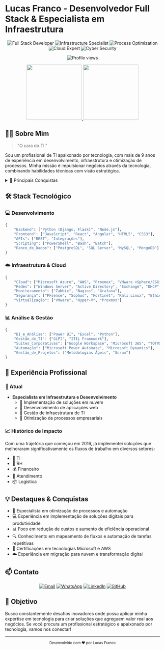 # Lucas Franco - Desenvolvedor Full Stack & Especialista em Infraestrutura

<div align="center">
  <img src="https://img.shields.io/badge/Full%20Stack-Developer-blue" alt="Full Stack Developer">
  <img src="https://img.shields.io/badge/Infrastructure-Specialist-green" alt="Infrastructure Specialist">
  <img src="https://img.shields.io/badge/Process-Optimization-orange" alt="Process Optimization">
  <img src="https://img.shields.io/badge/Cloud-Expert-blueviolet" alt="Cloud Expert">
  <img src="https://img.shields.io/badge/Cyber-Security-red" alt="Cyber Security">
  
  <p align="center">
    <img src="https://komarev.com/ghpvc/?username=LucasDaSilvaFranco&label=Profile%20views&color=0e75b6&style=flat" alt="Profile views" />
  </p>
</div>

<div align="center">
  <a href="https://github.com/LucasDaSilvaFranco">
    <img height="180em" src="https://github-readme-stats.vercel.app/api?username=LucasDaSilvaFranco&show_icons=true&theme=dracula&include_all_commits=true&count_private=true"/>
    <img height="180em" src="https://github-readme-stats.vercel.app/api/top-langs/?username=LucasDaSilvaFranco&layout=compact&langs_count=7&theme=dracula"/>
  </a>
</div>

## 👨‍💻 Sobre Mim

> "O cara do TI."

Sou um profissional de TI apaixonado por tecnologia, com mais de 9 anos de experiência em desenvolvimento, infraestrutura e otimização de processos. Minha missão é impulsionar negócios através da tecnologia, combinando habilidades técnicas com visão estratégica.

<details>
<summary>🎯 Principais Conquistas</summary>

- Implementação de soluções que reduziram custos operacionais
- Automação de processos críticos de negócio
- Migração bem-sucedida de infraestruturas para a nuvem
- Desenvolvimento de soluções personalizadas para diversos setores
</details>

## 🛠️ Stack Tecnológico

### 💻 Desenvolvimento
```python
{
    "Backend": ["Python (Django, Flask)", "Node.js"],
    "Frontend": ["JavaScript", "React", "Angular", "HTML5", "CSS3"],
    "APIs": ["REST", "Integrações"],
    "Scripting": ["PowerShell", "Bash", "Batch"],
    "Banco_de_Dados": ["PostgreSQL", "SQL Server", "MySQL", "MongoDB"]
}
```

### ☁️ Infraestrutura & Cloud
```python
{
    "Cloud": ["Microsoft Azure", "AWS", "Proxmox", "VMware vSphere/ESXi", "Hyper-V"],
    "Redes": ["Windows Server", "Active Directory", "Exchange", "DHCP", "DNS", "VPN", "VLAN"],
    "Monitoramento": ["Zabbix", "Nagios", "Grafana"],
    "Segurança": ["PFsense", "Sophos", "Fortinet", "Kali Linux", "Ethical Hacking"],
    "Virtualização": ["VMware", "Hyper-V", "Proxmox"]
}
```

### 📊 Análise & Gestão
```python
{
    "BI_e_Análise": ["Power BI", "Excel", "Python"],
    "Gestão_de_TI": ["GLPI", "ITIL Framework"],
    "Suites_Corporativas": ["Google Workspace", "Microsoft 365", "TOTVS"],
    "Automação": ["Microsoft Power Automate", "Microsoft Dynamics"],
    "Gestão_de_Projetos": ["Metodologias Ágeis", "Scrum"]
}
```

## 🚀 Experiência Profissional

### 🎯 Atual
- **Especialista em Infraestrutura e Desenvolvimento**
  - 🔹 Implementação de soluções em nuvem
  - 🔹 Desenvolvimento de aplicações web
  - 🔹 Gestão de infraestrutura de TI
  - 🔹 Otimização de processos empresariais

### 📈 Histórico de Impacto
Com uma trajetória que começou em 2016, já implementei soluções que melhoraram significativamente os fluxos de trabalho em diversos setores:
- 💼 TI
- 👥 RH
- 💰 Financeiro
- 🎯 Atendimento
- 📦 Logística

## 💡 Destaques & Conquistas
- 🔄 Especialista em otimização de processos e automação
- 💻 Experiência em implementação de soluções digitais para produtividade
- 📊 Foco em redução de custos e aumento de eficiência operacional
- 🔍 Conhecimento em mapeamento de fluxos e automação de tarefas repetitivas
- 📜 Certificações em tecnologias Microsoft e AWS
- ☁️ Experiência em migração para nuvem e transformação digital

## 📫 Contato

<div align="center">
  
[![Email](https://img.shields.io/badge/Email-lucas.franco.tech%40gmail.com-red)](mailto:lucas.franco.tech@gmail.com)
[![WhatsApp](https://img.shields.io/badge/WhatsApp-%2B55%2011%209%203243--3710-brightgreen)](https://wa.me/5511932433710)
[![LinkedIn](https://img.shields.io/badge/LinkedIn-Lucas%20Franco-blue)](https://www.linkedin.com/in/lucas-franco-tech/)
[![GitHub](https://img.shields.io/badge/GitHub-LucasDaSilvaFranco-black)](https://github.com/LucasDaSilvaFranco)

</div>

## 🎯 Objetivo

Busco constantemente desafios inovadores onde possa aplicar minha expertise em tecnologia para criar soluções que agreguem valor real aos negócios. Se você procura um profissional estratégico e apaixonado por tecnologia, vamos nos conectar!

---

<div align="center">
  <sub>Desenvolvido com ❤️ por Lucas Franco</sub>
</div> 